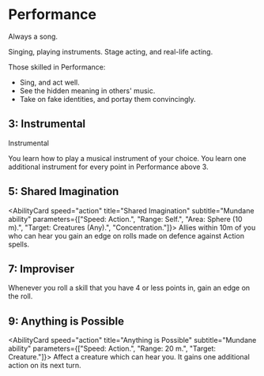 # Performance

Always a song.

Singing, playing instruments. Stage acting, and real-life acting.

Those skilled in Performance:

- Sing, and act well.
- See the hidden meaning in others' music.
- Take on fake identities, and portay them convincingly.

## 3: Instrumental

Instrumental

<AbilityCard
speed="enhancement"
title="Instrumental"
subtitle="Enhancement">
You learn how to play a musical instrument of your choice. You learn one additional instrument for every point in Performance above 3.
</AbilityCard>

## 5: Shared Imagination

<AbilityCard
speed="action"
title="Shared Imagination"
subtitle="Mundane ability"
parameters={["Speed: Action.", "Range: Self.", "Area: Sphere (10 m).", "Target: Creatures (Any).", "Concentration."]}>
Allies within 10m of you who can hear you gain an edge on rolls made on defence against Action spells.
</AbilityCard>

## 7: Improviser

<AbilityCard
speed="enhancement"
title="Improviser"
subtitle="Enhancement">
Whenever you roll a skill that you have 4 or less points in, gain an edge on the roll.
</AbilityCard>

## 9: Anything is Possible

<AbilityCard
speed="action"
title="Anything is Possible"
subtitle="Mundane ability"
parameters={["Speed: Action.", "Range: 20 m.", "Target: Creature."]}>
Affect a creature which can hear you. It gains one additional action on its next turn.
</AbilityCard>
